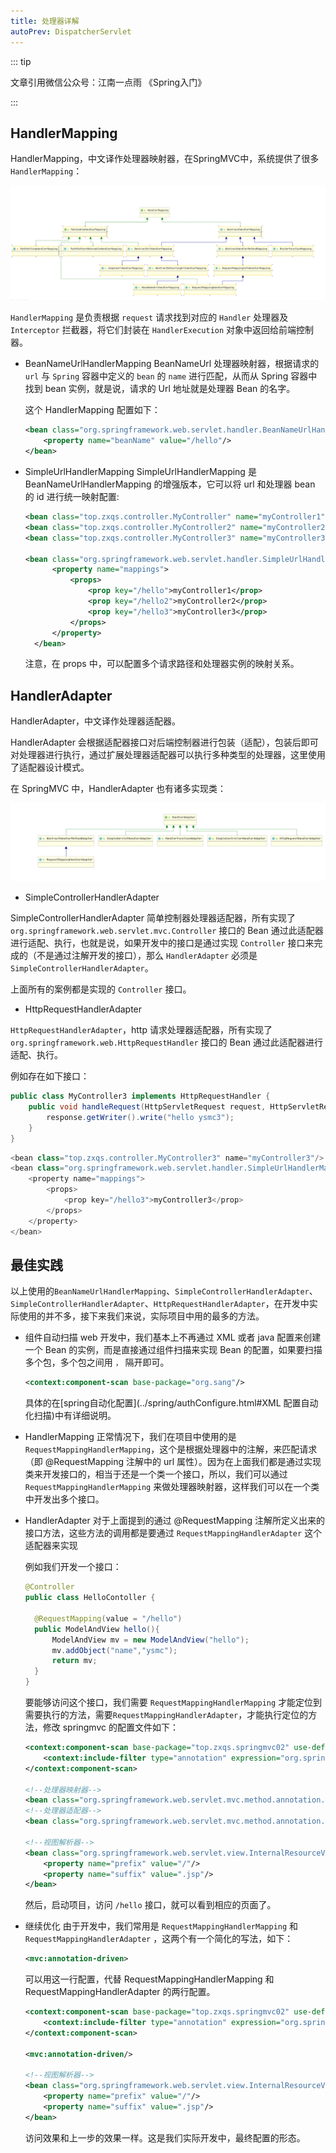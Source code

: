 ```yaml
---
title: 处理器详解
autoPrev: DispatcherServlet
---
```

::: tip

文章引用微信公众号：江南一点雨 《Spring入门》

:::


## HandlerMapping

HandlerMapping，中文译作处理器映射器，在SpringMVC中，系统提供了很多 `HandlerMapping`：

![spring6](/blogImg/ssm/springmvc2.png)

`HandlerMapping` 是负责根据 `request` 请求找到对应的 `Handler` 处理器及 `Interceptor` 拦截器，将它们封装在 `HandlerExecution` 对象中返回给前端控制器。

* BeanNameUrlHandlerMapping
  BeanNameUrl 处理器映射器，根据请求的 `url` 与 `Spring` 容器中定义的 `bean` 的 `name` 进行匹配，从而从 Spring 容器中找到 bean 实例，就是说，请求的 Url 地址就是处理器 Bean 的名字。

  这个 HandlerMapping 配置如下：

  ```xml
  <bean class="org.springframework.web.servlet.handler.BeanNameUrlHandlerMapping" id="handlerMapping">
      <property name="beanName" value="/hello"/>
  </bean>
  ```

* SimpleUrlHandlerMapping
  SimpleUrlHandlerMapping 是 BeanNameUrlHandlerMapping 的增强版本，它可以将 url 和处理器 bean 的 id 进行统一映射配置:

  ```xml
  <bean class="top.zxqs.controller.MyController" name="myController1"/>
  <bean class="top.zxqs.controller.MyController2" name="myController2"/>
  <bean class="top.zxqs.controller.MyController3" name="myController3"/>

  <bean class="org.springframework.web.servlet.handler.SimpleUrlHandlerMapping" id="handlerMapping">
        <property name="mappings">
            <props>
                <prop key="/hello">myController1</prop>
                <prop key="/hello2">myController2</prop>
                <prop key="/hello3">myController3</prop>
            </props>
        </property>
    </bean>
  ```

  注意，在 props 中，可以配置多个请求路径和处理器实例的映射关系。


## HandlerAdapter

HandlerAdapter，中文译作处理器适配器。

HandlerAdapter 会根据适配器接口对后端控制器进行包装（适配），包装后即可对处理器进行执行，通过扩展处理器适配器可以执行多种类型的处理器，这里使用了适配器设计模式。

在 SpringMVC 中，HandlerAdapter 也有诸多实现类：

![spring3](/blogImg/ssm/springmvc3.png)

* SimpleControllerHandlerAdapter

SimpleControllerHandlerAdapter 简单控制器处理器适配器，所有实现了 `org.springframework.web.servlet.mvc.Controller` 接口的 Bean 通过此适配器进行适配、执行，也就是说，如果开发中的接口是通过实现 `Controller` 接口来完成的（不是通过注解开发的接口），那么 `HandlerAdapter` 必须是 `SimpleControllerHandlerAdapter`。

上面所有的案例都是实现的 `Controller` 接口。

* HttpRequestHandlerAdapter

`HttpRequestHandlerAdapter`，http 请求处理器适配器，所有实现了 `org.springframework.web.HttpRequestHandler` 接口的 Bean 通过此适配器进行适配、执行。

例如存在如下接口：

```java
public class MyController3 implements HttpRequestHandler {
    public void handleRequest(HttpServletRequest request, HttpServletResponse response) throws ServletException, IOException {
        response.getWriter().write("hello ysmc3");
    }
}
```

```java
<bean class="top.zxqs.controller.MyController3" name="myController3"/>
<bean class="org.springframework.web.servlet.handler.SimpleUrlHandlerMapping" id="handlerMapping">
    <property name="mappings">
        <props>
            <prop key="/hello3">myController3</prop>
        </props>
    </property>
</bean>
```

## 最佳实践

以上使用的`BeanNameUrlHandlerMapping`、`SimpleControllerHandlerAdapter`、`SimpleControllerHandlerAdapter`、`HttpRequestHandlerAdapter`，在开发中实际使用的并不多，接下来我们来说，实际项目中用的最多的方法。

* 组件自动扫描
  web 开发中，我们基本上不再通过 XML 或者 java 配置来创建一个 Bean 的实例，而是直接通过组件扫描来实现 Bean 的配置，如果要扫描多个包，多个包之间用 `，` 隔开即可。

  ```xml
  <context:component-scan base-package="org.sang"/>
  ```
  具体的在[spring自动化配置](../spring/authConfigure.html#XML 配置自动化扫描)中有详细说明。

* HandlerMapping
  正常情况下，我们在项目中使用的是 `RequestMappingHandlerMapping`，这个是根据处理器中的注解，来匹配请求（即 @RequestMapping 注解中的 url 属性）。因为在上面我们都是通过实现类来开发接口的，相当于还是一个类一个接口，所以，我们可以通过 `RequestMappingHandlerMapping` 来做处理器映射器，这样我们可以在一个类中开发出多个接口。

* HandlerAdapter
  对于上面提到的通过 @RequestMapping 注解所定义出来的接口方法，这些方法的调用都是要通过 `RequestMappingHandlerAdapter` 这个适配器来实现

  例如我们开发一个接口：

  ```java
  @Controller
  public class HelloContoller {

    @RequestMapping(value = "/hello")
    public ModelAndView hello(){
        ModelAndView mv = new ModelAndView("hello");
        mv.addObject("name","ysmc");
        return mv;
    }
  }
  ```
  要能够访问这个接口，我们需要 `RequestMappingHandlerMapping` 才能定位到需要执行的方法，需要`RequestMappingHandlerAdapter`，才能执行定位的方法，修改 springmvc 的配置文件如下：

  ```xml
  <context:component-scan base-package="top.zxqs.springmvc02" use-default-filters="false">
      <context:include-filter type="annotation" expression="org.springframework.stereotype.Controller"/>
  </context:component-scan>

  <!--处理器映射器-->
  <bean class="org.springframework.web.servlet.mvc.method.annotation.RequestMappingHandlerMapping" id="handlerMapping"/>
  <!--处理器适配器-->
  <bean class="org.springframework.web.servlet.mvc.method.annotation.RequestMappingHandlerAdapter" id="handlerAdapter"/>

  <!--视图解析器-->
  <bean class="org.springframework.web.servlet.view.InternalResourceViewResolver" id="viewResolver">
      <property name="prefix" value="/"/>
      <property name="suffix" value=".jsp"/>
  </bean>
  ```
  然后，启动项目，访问 `/hello` 接口，就可以看到相应的页面了。

* 继续优化
  由于开发中，我们常用是 `RequestMappingHandlerMapping` 和 `RequestMappingHandlerAdapter` ，这两个有一个简化的写法，如下：

  ```xml
  <mvc:annotation-driven>
  ```

  可以用这一行配置，代替 RequestMappingHandlerMapping 和 RequestMappingHandlerAdapter 的两行配置。

  ```xml
  <context:component-scan base-package="top.zxqs.springmvc02" use-default-filters="false">
      <context:include-filter type="annotation" expression="org.springframework.stereotype.Controller"/>
  </context:component-scan>

  <mvc:annotation-driven/>

  <!--视图解析器-->
  <bean class="org.springframework.web.servlet.view.InternalResourceViewResolver" id="viewResolver">
      <property name="prefix" value="/"/>
      <property name="suffix" value=".jsp"/>
  </bean>
  ```

  访问效果和上一步的效果一样。这是我们实际开发中，最终配置的形态。













